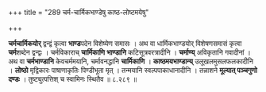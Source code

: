 +++
title = "289 चर्म-चार्मिकभाण्डेषु काष्ठ-लोष्टमयेषु"

+++


**चर्मचार्मिकयोर्** द्वन्द्वं कृत्वा **भाण्ड**पदेन विशेष्येण समासः । अथ वा धार्मिकभाण्डयोर् विशेषणसमासं कृत्वा **चर्म**शब्देन द्वन्द्वः । चर्मविकाराच् **चार्मिकाणि** **भाण्डानि** कटिसूत्रवरत्रादीनि । **चर्माण्य्** अविकृतानि गवादीनां । अथ वा **चर्मभाण्डानि** केवचर्ममयानि, चर्मावनद्धानि **चार्मिकाणि** । **काष्ठमयभाण्डान्य्** उलूखलमुसलफलकादीनि । **लोष्ठो** मृद्विकारः पाषाणाकृतिः पिण्डीभूता मृत् । तन्मयानि स्वल्पपाकाधानादीनि । तन्नाशने **मूल्यात् पञ्चगुणो दण्डः** । तुष्ट्युत्पत्तिश् च स्वामिनः स्थितैव ॥ ८.२८९ ॥